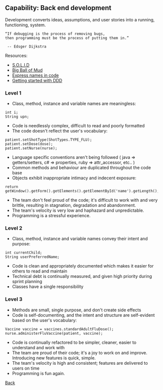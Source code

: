 ## Capability: Back end development

Development converts ideas, assumptions, and user stories into a running, functioning, system.


```
“If debugging is the process of removing bugs,
then programming must be the process of putting them in.”

 -- Edsger Dijkstra
```


Resources:
 - [S.O.L.I.D](https://scotch.io/bar-talk/s-o-l-i-d-the-first-five-principles-of-object-oriented-design)
 - [Big Ball of Mud](http://www.laputan.org/mud/)
 - [Express names in code](http://blog.goyello.com/2013/05/17/express-names-in-code-bad-vs-clean/)
 - [Getting started with DDD](http://www.informit.com/articles/article.aspx?p=1944876&seqNum=3)

### Level 1
 - Class, method, instance and variable names are meaningless:
 
 ```
 int i;
 String upn;
 ```

 - Code is needlessly complex, difficult to read and poorly formatted
 - The code doesn't reflect the user's vocabulary:
 ```
 patient.setShotType(ShotTypes.TYPE_FLU);
 patient.setDose(dose);
 patient.setNurse(nurse);
 ```

 - Language specific conventions aren't being followed ( java => getters/setters, c# => properties, ruby => attr_accessor, etc.. )
 - Common methods and behaviour are duplicated throughout the code base
 - Objects exhibit inappropriate intimacy and indecent exposure:

 ```
 return getWindow().getForm().getElements().getElementById('name').getLength();
 ```

 - The team don't feel proud of the code; it's difficult to work with and very brittle, resulting in stagnation, degradation and abandonment.
 - The team's velocity is very low and haphazard and unpredictable.
 - Programming is a stressful experience.

### Level 2
 - Class, method, instance and variable names convey their intent and purpose:

 ```
 int currentChild;
 String userPreferredName;
 ``` 

 - Code is clean and appropriately documented which makes it easier for others to read and maintain
 - Technical debt is continually measured, and given high priority during sprint planning
 - Classes have a single responsibility


### Level 3
 - Methods are small, single purpose, and don't create side effects
 - Code is self-documenting, and the intent and structure are self-evident based on the user's vocabulary:

 ```
 Vaccine vaccine = vaccines.standardAdultFluDose();
 nurse.administerFluVaccine(patient, vaccine);
 ```

 - Code is continually refactored to be simpler, cleaner, easier to understand and work with
 - The team are proud of their code; it's a joy to work on and improve. Introducing new features is quick, simple.
 - The team's velocity is high and consistent; features are delivered to users on time
 - Programming is fun again.


[Back](https://github.com/colugo/cautious-turtle)
